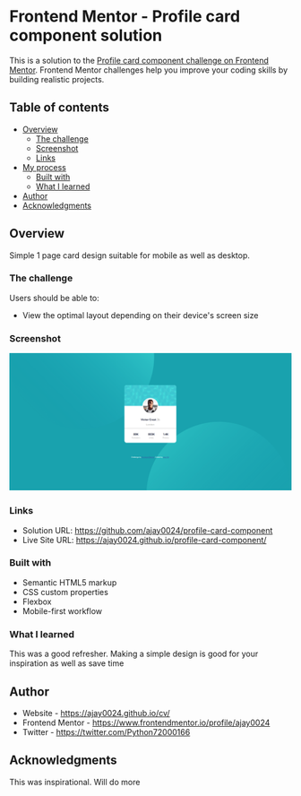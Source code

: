 # Frontend Mentor - Profile card component solution
  
This is a solution to the [Profile card component challenge on Frontend Mentor](https://www.frontendmentor.io/challenges/profile-card-component-cfArpWshJ). Frontend Mentor challenges help you improve your coding skills by building realistic projects.

## Table of contents

- [Overview](#overview)
  - [The challenge](#the-challenge)
  - [Screenshot](#screenshot)
  - [Links](#links)
- [My process](#my-process)
  - [Built with](#built-with)
  - [What I learned](#what-i-learned)
- [Author](#author)
- [Acknowledgments](#acknowledgments)


## Overview
Simple 1 page card design suitable for mobile as well as desktop.

### The challenge

Users should be able to:

- View the optimal layout depending on their device's screen size

### Screenshot

![](./screenshots/ss1.png)



### Links

- Solution URL: https://github.com/ajay0024/profile-card-component
- Live Site URL: https://ajay0024.github.io/profile-card-component/


### Built with

- Semantic HTML5 markup
- CSS custom properties
- Flexbox
- Mobile-first workflow


### What I learned
This was a good refresher. Making a simple design is good for your inspiration as well as save time



## Author

- Website - https://ajay0024.github.io/cv/
- Frontend Mentor - https://www.frontendmentor.io/profile/ajay0024
- Twitter - https://twitter.com/Python72000166

## Acknowledgments

This was inspirational. Will do more
